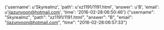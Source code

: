 {'username': u'Skyrealmz', 'path': u'xz1191/1191.html', 'answer': u'B', 'email': u'jiazunvoon@hotmail.com', 'time': '2016-02-28:06:50:46'}
{"username": "Skyrealmz", "path": "xz1191/1191.html", "answer": "B", "email": "jiazunvoon@hotmail.com", "time": "2016-02-28:06:57:33"}